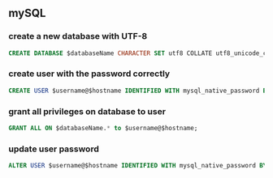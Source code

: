 ## mySQL

### create a new database with UTF-8

```sql
CREATE DATABASE $databaseName CHARACTER SET utf8 COLLATE utf8_unicode_ci;
```

### create user with the password correctly

```sql
CREATE USER $username@$hostname IDENTIFIED WITH mysql_native_password BY $password;
```

### grant all privileges on database to user

```sql
GRANT ALL ON $databaseName.* to $username@$hostname;
```

### update user password

```sql
ALTER USER $username@$hostname IDENTIFIED WITH mysql_native_password BY $password;
```
